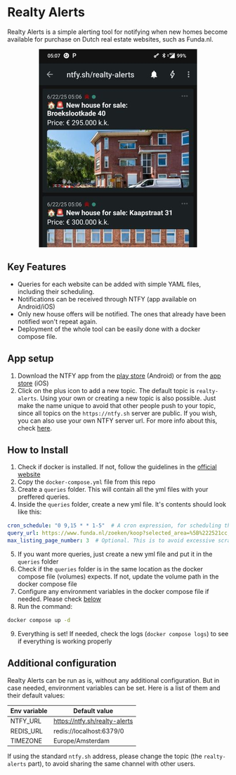 # Realty Alerts

Realty Alerts is a simple alerting tool for notifying when new homes become available for purchase on Dutch real estate websites, such as Funda.nl.

<div align="center">
    <img src="./assets/images/app-example.jpg" >
</div>

## Key Features
- Queries for each website can be added with simple YAML files, including their scheduling.
- Notifications can be received through NTFY (app available on Android/iOS)
- Only new house offers will be notified. The ones that already have been notified won't repeat again.
- Deployment of the whole tool can be easily done with a docker compose file.

## App setup

1. Download the NTFY app from the [play store](https://play.google.com/store/apps/details?id=io.heckel.ntfy) (Android) or from the [app store](https://apps.apple.com/us/app/ntfy/id1625396347) (iOS)
2. Click on the plus icon to add a new topic. The default topic is `realty-alerts`. Using your own or creating a new topic is also possible. Just make the name unique to avoid that other people push to your topic, since all topics on the `https://ntfy.sh` server are public. If you wish, you can also use your own NTFY server url. For more info about this, check [here](https://docs.ntfy.sh/install/).

## How to Install

1. Check if docker is installed. If not, follow the guidelines in the [official website](https://docs.docker.com/engine/install/)
2. Copy the `docker-compose.yml` file from this repo
3. Create a `queries` folder. This will contain all the yml files with your preffered queries.
4. Inside the `queries` folder, create a new yml file. It's contents should look like this:

```yml
cron_schedule: "0 9,15 * * 1-5"  # A cron expression, for scheduling the query. Check https://crontab.guru for help
query_url: https://www.funda.nl/zoeken/koop?selected_area=%5B%222521cc,10km%22%5D  # The query you're interested in
max_listing_page_number: 3  # Optional. This is to avoid excessive scraping, which can result in website blocks
```

5. If you want more queries, just create a new yml file and put it in the `queries` folder
6. Check if the `queries` folder is in the same location as the docker compose file (volumes) expects. If not, update the volume path in the docker compose file
7. Configure any environment variables in the docker compose file if needed. Please check [below](#additional-configuration)
8. Run the command:

```bash
docker compose up -d
```
9. Everything is set! If needed, check the logs (`docker compose logs`) to see if everything is working properly

## Additional configuration

Realty Alerts can be run as is, without any additional configuration. But in case needed, environment variables can be set. Here is a list of them and their default values:

| Env variable | Default value                 |
| ------------ | ----------------------------- |
| NTFY_URL     | https://ntfy.sh/realty-alerts |
| REDIS_URL    | redis://localhost:6379/0      |
| TIMEZONE     | Europe/Amsterdam              |

If using the standard `ntfy.sh` address, please change the topic (the `realty-alerts` part), to avoid sharing the same channel with other users.
